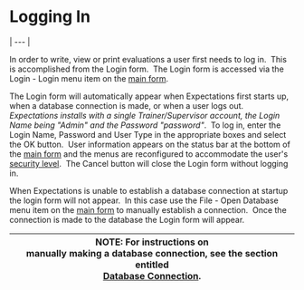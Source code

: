 # Logging In 
| --- |

In order to write, view or print evaluations a user first needs to log in.&nbsp; 
This is accomplished from the Login form.&nbsp; The Login form is accessed via the 
Login - Login menu item on the [main form](<7jjr.md>).

The Login form will automatically appear when Expectations first starts up, 
when a database connection is made, or when a user logs out.&nbsp; *Expectations installs with a single Trainer/Supervisor account, the Login Name being "Admin" and the Password "password"*.&nbsp; To log in, enter the Login 
Name, Password and User Type in the appropriate boxes and select the OK button.&nbsp; 
User information appears on the status bar at the bottom of the
[main form](<7jjr.md>) and the menus are reconfigured to 
accommodate the user's [security level](<7gj4.md>).&nbsp; 
The Cancel button will close the Login form without logging in.

When Expectations is unable to establish a database connection at startup the 
login form will not appear.&nbsp; In this case use the File - Open Database menu item 
on the [main form](<7jjr.md>) to manually establish a connection.&nbsp; 
Once the connection is made to the database the Login form will appear.

| <font size="3"><b>NOTE</b>: </font>For instructions on <br>    manually making a database connection, see the section entitled<br>    [Database Connection](<7mnk.md>). |
| --- |